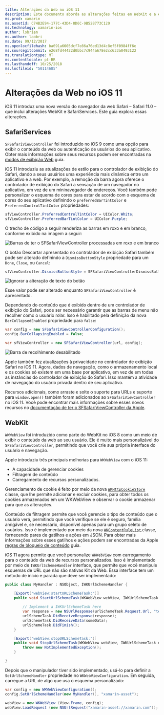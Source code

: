 ```yaml
---
title: Alterações da Web no iOS 11
description: Este documento aborda as alterações feitas em WebKit e a estrutura de serviços do Safari no iOS 11. Ele descreve como trabalhar com atualizações em ter o SFSafariViewController e novos recursos no WKWebView de definição de estilo.
ms.prod: xamarin
ms.assetid: C74B2E94-177C-43D4-8D6C-9B528773C120
ms.technology: xamarin-ios
author: lobrien
ms.author: laobri
ms.date: 09/12/2017
ms.openlocfilehash: ba691a6605dcf7e86a76ed13d4c8ef5f0984ff6e
ms.sourcegitcommit: e268fd44422d0bbc7c944a678e2cc633a0493122
ms.translationtype: MT
ms.contentlocale: pt-BR
ms.lasthandoff: 10/25/2018
ms.locfileid: "50114685"
---
```

# <a name="web-changes-in-ios-11"></a>Alterações da Web no iOS 11

iOS 11 introduz uma nova versão do navegador da web Safari – Safari 11.0 – que inclui alterações WebKit e SafariServices. Este guia explora essas alterações.

## <a name="safariservices"></a>SafariServices

`SFSafariViewController` foi introduzido no iOS 9 como uma opção para exibir o conteúdo da web ou autenticação de usuários do seu aplicativo. Obter mais informações sobre seus recursos podem ser encontradas na [modos de exibição Web](~/ios/user-interface/controls/uiwebview.md#safariviewcontroller) guia.

iOS 11 introduziu as atualizações de estilo para o controlador de exibição do Safari, dando a seus usuários uma experiência mais dinâmica entre um aplicativo e a web. Por exemplo, a remoção da barra agora oferece o controlador de exibição do Safari a sensação de um navegador no aplicativo, em vez de um mininavegador de endereços. Você também pode personalizar o esquema de cores para estar de acordo com o esquema de cores do seu aplicativo definindo o `preferredBarTintColor` e `PreferredControlTintColor` propriedades:

```csharp
sfViewController.PreferredControlTintColor = UIColor.White;
sfViewController.PreferredBarTintColor = UIColor.Purple;
```

O trecho de código a seguir renderiza as barras em roxo e em branco, conforme exibido na imagem a seguir:

![Barras de ter o SFSafariViewController processadas em roxo e em branco](web-images/image1.png)

O botão Descartar apresentado no controlador de exibição Safari também pode ser alterado definindo a `DismissButtonStyle` propriedade para um `Done`, `Close`, ou `Cancel`:

```csharp
sfViewController.DismissButtonStyle = SFSafariViewControllerDismissButtonStyle.Close;
```

![Ignorar a alteração de texto do botão](web-images/image2.png)

Esse valor pode ser alterado enquanto `SFSafariViewController` é apresentado.


Dependendo do conteúdo que é exibido dentro de um controlador de exibição do Safari, pode ser necessário garantir que as barras de menu não recolher como o usuário rolar. Isso é habilitado pela definição da nova `BarCollapsedEnabled` propriedade para `false`:

```csharp
var config = new SFSafariViewControllerConfiguration();
config.BarCollapsingEnabled = false;

var sfViewController = new SFSafariViewController(url, config);
```

![Barra de recolhimento desabilitado](web-images/image3.png)

Apple também fez atualizações à privacidade no controlador de exibição Safari no iOS 11. Agora, dados de navegação, como o armazenamento local e os cookies só existem em uma base por aplicativo, em vez de em todas as instâncias do controlador de exibição do Safari. Isso mantém a atividade de navegação do usuário privada dentro de seu aplicativo.

Recursos adicionais, como arraste e solte o suporte para URLs e suporte para `window.open()` também foram adicionados ao `SFSafariViewController` no iOS 11. Você pode encontrar mais informações sobre esses novos recursos no [documentação de ter o SFSafariViewController da Apple](https://developer.apple.com/documentation/safariservices/sfsafariviewcontroller?changes=latest_minor).


## <a name="webkit"></a>WebKit

`WKWebView` foi introduzido como parte do WebKit no iOS 8 como um meio de exibir o conteúdo da web ao seu usuário. Ele é muito mais personalizável do `SFSafariViewController`, permitindo que você crie sua própria interface do usuário e navegação.

Apple introduziu três principais melhorias para `WKWebView` com o iOS 11: 

- A capacidade de gerenciar cookies
- Filtragem de conteúdo
- Carregamento de recursos personalizados. 

Gerenciamento de cookie é feito por meio da nova [ `WKHttpCookieStore` ](https://developer.apple.com/documentation/webkit/wkhttpcookiestore) classe, que lhe permite adicionar e excluir cookies, para obter todos os cookies armazenados em um WKWebView e observar o cookie armazenar para que as alterações.

Conteúdo de filtragem permite que você gerencie o tipo de conteúdo que o usuário verá, permitindo que você verifique se ele é seguro, família amigável e, se necessário, disponível apenas para um grupo seleto de usuários. Isso é implementado por meio da nova [ `WKContentRuleList` ](https://developer.apple.com/documentation/webkit/wkcontentrulelist) classe, fornecendo pares de gatilhos e ações em JSON. Para obter mais informações sobre esses gatilhos e ações podem ser encontradas da Apple [regras de bloqueio de conteúdo](https://developer.apple.com/library/content/documentation/Extensions/Conceptual/ContentBlockingRules/Introduction/Introduction.html) guia.

iOS 11 agora permite que você personalize `WKWebView` com carregamento para o conteúdo da web de recursos personalizados. Isso é implementado por meio de `IWKUrlSchemeHandler` interface, que permite que você manipule esquemas de URL que não são nativas Kit da Web. Essa interface tem um método de início e parada que deve ser implementado:

```csharp
public class MyHandler : NSObject, IWKUrlSchemeHandler {

    [Export("webView:startURLSchemeTask:")]
    public void StartUrlSchemeTask(WKWebView webView, IWKUrlSchemeTask urlSchemeTask){
        
        // Implement a IWKUrlSchemeTask here
        var response = new NSUrlResponse(urlSchemeTask.Request.Url, "text/html", ContentLength, null);
        urlSchemeTask.DidReceiveResponse(response);
        urlSchemeTask.DidReceiveData(someData);
        urlSchemeTask.DidFinish();
    }

    [Export("webView:stopURLSchemeTask:")]
    public void StopUrlSchemeTask(WKWebView webView, IWKUrlSchemeTask urlSchemeTask){
        throw new NotImplementedException();
    }

}
``` 

Depois que o manipulador tiver sido implementado, usá-lo para definir a `SetUrlSchemeHandler` propriedade no `WKWebViewConfiguration`. Em seguida, carregue a URL de algo que usa o esquema personalizado:

```csharp
var config = new WKWebViewConfiguration();
config.SetUrlSchemeHandler(new MyHandler(), "xamarin-asset");

webView = new WKWebView (View.Frame, config);
webView.LoadRequest (new NSUrlRequest("xamarin-asset://xamarin.com"));
```

